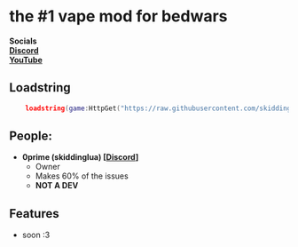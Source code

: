 # the #1 vape mod for bedwars

**Socials**<br>
**[Discord](https://discord.gg/B5hKEKQ83a)**<br>
**[YouTube](https://www.youtube.com/@0prime)**<br>


## Loadstring

```lua
    loadstring(game:HttpGet("https://raw.githubusercontent.com/skiddinglua/NewVape/main/Initiate.lua", true))()
```


## People:

+ <b>0prime (skiddinglua) \[[Discord](https://discord.com/users/1095127276099752078)\]</b>
    + Owner
    + Makes 60% of the issues
    + **NOT A DEV**

## Features
+ soon :3